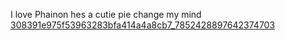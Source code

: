 I love Phainon hes a cutie pie change my mind
[308391e975f53963283bfa414a4a8cb7_7852428897642374703](https://github.com/user-attachments/assets/3320a595-ca73-4982-b239-918b5e803aba)


